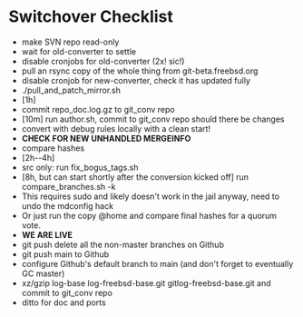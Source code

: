 # Switchover Checklist

*  make SVN repo read-only
*  wait for old-converter to settle
*  disable cronjobs for old-converter (2x! sic!)
*  pull an rsync copy of the whole thing from git-beta.freebsd.org
*  disable cronjob for new-converter, check it has updated fully
*  ./pull_and_patch_mirror.sh
*  [1h]
*  commit repo_doc.log.gz to git_conv repo
*  [10m] run author.sh, commit to git_conv repo should there be changes
*  convert with debug rules locally with a clean start!
  * **CHECK FOR NEW UNHANDLED MERGEINFO**
*  compare hashes
*  [2h--4h]
*  src only: run fix_bogus_tags.sh
*  [8h, but can start shortly after the conversion kicked off] run compare_branches.sh -k
  *  This requires sudo and likely doesn't work in the jail anyway, need to undo the mdconfig hack
  *  Or just run the copy @home and compare final hashes for a quorum vote.
*  **WE ARE LIVE**
*  git push delete all the non-master branches on Github
*  git push main to Github
*  configure Github's default branch to main (and don't forget to eventually GC master)
*  xz/gzip log-base log-freebsd-base.git gitlog-freebsd-base.git and commit to git_conv repo
*  ditto for doc and ports
